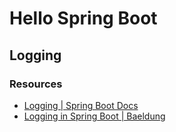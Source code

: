 # Hello Spring Boot

## Logging

### Resources
- [Logging | Spring Boot Docs](https://docs.spring.io/spring-boot/docs/current/reference/html/features.html#features.logging)
- [Logging in Spring Boot | Baeldung](https://www.baeldung.com/spring-boot-logging)